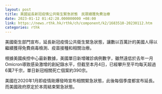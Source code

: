 ```yaml
---
layout: post
title: 美國延長新冠疫情公共衛生緊急狀態　民眾續獲免費治療
date: 2023-01-12 01:42:28.000000000 +08:00
link: https://news.rthk.hk/rthk/ch/component/k2/1683510-20230112.htm
categories: rthk
---
```


美國衛生部門宣布，延長新冠疫情公共衛生緊急狀態，讓數以百萬計的美國人得以繼續獲得免費病毒檢測、疫苗接種和相關治療。

根據美國疾控中心最新數據，美國單日新增確診病例數字，雖然遠低於去年一月Omicron導致感染激增的創紀錄水平，但截至本月4日，已經攀升至平均每天超過6萬7千宗，單日新冠相關死亡個案約390宗。

美國在2020年1月即疫情剛爆發時宣布相關緊急狀態，此後每個季度都宣布延長。而美國政府原定於本周結束緊急狀態。
